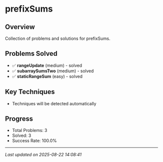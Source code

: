 # prefixSums

## Overview
Collection of problems and solutions for prefixSums.

## Problems Solved
- ✅ **rangeUpdate** (medium) - solved
- ✅ **subarraySumsTwo** (medium) - solved
- ✅ **staticRangeSum** (easy) - solved

## Key Techniques
- Techniques will be detected automatically

## Progress
- Total Problems: 3
- Solved: 3
- Success Rate: 100.0%

---
*Last updated on 2025-08-22 14:08:41*
